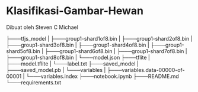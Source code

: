 # Klasifikasi-Gambar-Hewan
Dibuat oleh Steven C Michael

├───tfjs_model
| ├───group1-shard1of8.bin
| ├───group1-shard2of8.bin
| ├───group1-shard3of8.bin
| ├───group1-shard4of8.bin
| ├───group1-shard5of8.bin
| ├───group1-shard6of8.bin
| ├───group1-shard7of8.bin
| ├───group1-shard8of8.bin
| └───model.json
├───tflite
| ├───model.tflite
| └───label.txt
├───saved_model
| ├───saved_model.pb
| └───variables
| ├───variables.data-00000-of-00001
| └───variables.index
├───notebook.ipynb
├───README.md
└───requirements.txt
